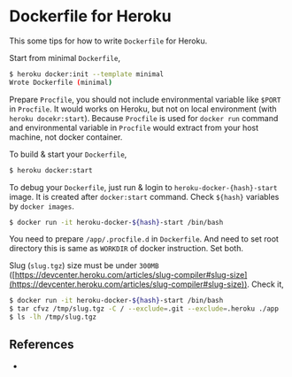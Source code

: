 # Dockerfile for Heroku

This some tips for how to write `Dockerfile` for Heroku.

Start from minimal `Dockerfile`, 

```bash
$ heroku docker:init --template minimal
Wrote Dockerfile (minimal)
```

Prepare `Procfile`, you should not include environmental variable like `$PORT` in `Procfile`.
It would works on Heroku, but not on local environment (with `heroku docekr:start`).
Because `Procfile` is used for `docker run` command and environmental variable in `Procfile`
would extract from your host machine, not docker container.

To build & start your `Dockerfile`,

```bash
$ heroku docker:start
```

To debug your `Dockerfile`, just run & login to `heroku-docker-{hash}-start` image.
It is created after `docker:start` command. Check `${hash}` variables by `docker images`. 

```bash
$ docker run -it heroku-docker-${hash}-start /bin/bash
```

You need to prepare `/app/.procfile.d` in `Dockerfile`. And need to set root directory
this is same as `WORKDIR` of docker instruction. Set both.

Slug (`slug.tgz`) size must be under `300MB` ([https://devcenter.heroku.com/articles/slug-compiler#slug-size](https://devcenter.heroku.com/articles/slug-compiler#slug-size)). Check it,

```bash
$ docker run -it heroku-docker-${hash}-start /bin/bash
$ tar cfvz /tmp/slug.tgz -C / --exclude=.git --exclude=.heroku ./app
$ ls -lh /tmp/slug.tgz
```

## References

- []()
